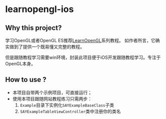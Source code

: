 # learnopengl-ios

## Why this project?

学习OpenGL或者OpenGL ES推荐[LearnOpenGL](https://learnopengl.com/)系列教程。
如作者所言，它确实做到了提供一个既易懂又完整的教程。

但是跟随教程学习需要win环境，封装此项目便于iOS开发跟随教程学习。专注于OpenGL本身。

## How to use ?

* 本项目自带两个示例项目，可直接运行；
* 使用本项目跟随网站教程练习只需两步：
    1. `Example`目录下实例化`SAYExampleBaseClass`子类
    2. `SAYExampleTableViewController`类中注册你的类名

